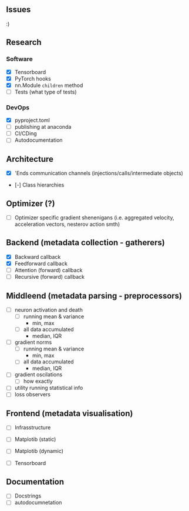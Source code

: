 ## Issues

:)

## Research

### Software

- [x] Tensorboard
- [x] PyTorch hooks
- [x] nn.Module `children` method
- [ ] Tests (what type of tests)

### DevOps
- [x] pyproject.toml
- [ ] publishing at anaconda
- [ ] CI/CDing
- [ ] Autodocumentation

## Architecture

- [x] 'Ends communication channels (injections/calls/intermediate objects)
- [-] Class hierarchies

## Optimizer (?)

- [ ] Optimizer specific gradient shenenigans (i.e. aggregated velocity, acceleration vectors, nesterov action smth)

## Backend (metadata collection - gatherers)

- [x] Backward callback
- [x] Feedforward callback
- [ ] Attention (forward) callback
- [ ] Recursive (forward) callback

## Middleend (metadata parsing - preprocessors)

- [ ] neuron activation and death
    - [ ] running mean & variance
        - min, max
    - [ ] all data accumulated
        - median, IQR
- [ ] gradient norms
    - [ ] running mean & variance
        - min, max
    - [ ] all data accumulated
        - median, IQR
- [ ] gradient oscilations
    - [ ] how exactly
- [ ] utility running statistical info
- [ ] loss observers

## Frontend (metadata visualisation)

- [ ] Infrasstructure
- [ ] Matplotib (static)
- [ ] Matplotib (dynamic)
- [ ] Tensorboard


## Documentation

- [ ] Docstrings
- [ ] autodocumnetation
